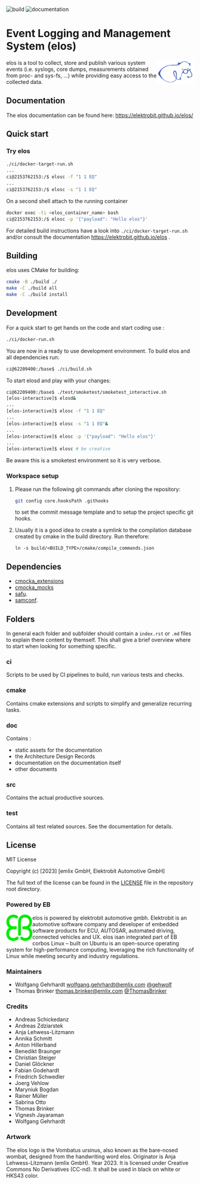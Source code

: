 
![build](https://github.com/Elektrobit/elos/actions/workflows/build-and-test.yml/badge.svg)
![documentation](https://github.com/Elektrobit/elos/actions/workflows/build-documentation.yml/badge.svg)

# Event Logging and Management System (elos)

<img src="doc/static/elos_blue.svg" width=20% height=20% align="right">

elos is a tool to collect, store and publish various system events (i.e. syslogs, core dumps, measurements obtained from proc- and sys-fs, …) while providing easy access to the collected data.


## Documentation

The elos documentation can be found here: https://elektrobit.github.io/elos/

## Quick start

### Try elos

```bash
./ci/docker-target-run.sh
...
ci@2153762153:/$ elosc -f "1 1 EQ"
...
ci@2153762153:/$ elosc -s "1 1 EQ"
```

On a second shell attach to the running container

```bash
docker exec -ti <elos_container_name> bash
ci@2153762153:/$ elosc -p '{"payload": "Hello elos"}'
```

For detailed build instructions have a look into `./ci/docker-target-run.sh`
and/or consult the documentation https://elektrobit.github.io/elos .


## Building

elos uses CMake for building:

```bash
cmake -B ./build ./
make -C ./build all
make -C ./build install
```

## Development

For a quick start to get hands on the code and start coding use :
```bash
./ci/docker-run.sh
```
You are now in a ready to use development environment. To build elos and all
dependencies run:
```bash
ci@62209400:/base$ ./ci/build.sh
```
To start elosd and play with your changes:
```bash
ci@62209400:/base$ ./test/smoketest/smoketest_interactive.sh
[elos-interactive]$ elosd&
...
[elos-interactive]$ elosc -f "1 1 EQ"
...
[elos-interactive]$ elosc -s "1 1 EQ"&
...
[elos-interactive]$ elosc -p '{"payload": "Hello elos"}'
...
[elos-interactive]$ elosc # be creative
```
Be aware this is a smoketest environment so it is very verbose.

### Workspace setup

1. Please run the following git commands after cloning the repository:

   ```bash
   git config core.hooksPath .githooks
   ```

   to set the commit message template and to setup the project specific git hooks.

2. Usually it is a good idea to create a symlink to the compilation database
   created by cmake in the build directory. Run therefore:

   ```
   ln -s build/<BUILD_TYPE>/cmake/compile_commands.json
   ```

## Dependencies

* [cmocka_extensions](https://github.com/Elektrobit/cmocka_extensions)
* [cmocka_mocks](https://github.com/Elektrobit/cmocka_mocks)
* [safu](https://github.com/Elektrobit/safu).
* [samconf](https://github.com/Elektrobit/samconf).

## Folders

In general each folder and subfolder should contain a `index.rst` or `.md`
files to explain there content by themself. This shall give a brief overview
where to start when looking for something specific.

### ci

Scripts to be used by CI pipelines to build, run various tests and checks.

### cmake

Contains cmake extensions and scripts to simplify and generalize recurring tasks.

### doc

Contains :

* static assets for the documentation
* the Architecture Design Records
* documentation on the documentation itself
* other documents

### src

Contains the actual productive sources.

### test

Contains all test related sources. See the documentation for details.


## License

MIT License

Copyright (c) [2023] [emlix GmbH, Elektrobit Automotive GmbH]

The full text of the license can be found in the [LICENSE](LICENSE) file in the repository root directory.

### Powered by EB

<img src="doc/static/eb-logo.png" width=70 height=70 align="left">
elos is powered by elektrobit automotive gmbh.
Elektrobit is an automotive software company and developer of embedded software products for ECU, AUTOSAR, automated driving, connected vehicles and UX.
elos isan  integrated part of EB corbos Linux – built on Ubuntu is an open-source operating system for high-performance computing, leveraging the rich functionality of Linux while meeting security and industry regulations.


### Maintainers

* Wolfgang Gehrhardt wolfgang.gehrhardt@emlix.com [@gehwolf](https://github.com/gehwolf)
* Thomas Brinker thomas.brinker@emlix.com [@ThomasBrinker](https://github.com/ThomasBrinker)

### Credits

* Andreas Schickedanz
* Andreas Zdziarstek
* Anja Lehwess-Litzmann
* Annika Schmitt
* Anton Hillerband
* Benedikt Braunger
* Christian Steiger
* Daniel Glöckner
* Fabian Godehardt
* Friedrich Schwedler
* Joerg Vehlow
* Maryniuk Bogdan
* Rainer Müller
* Sabrina Otto
* Thomas Brinker
* Vignesh Jayaraman
* Wolfgang Gehrhardt

### Artwork

The elos logo is the Vombatus ursinus, also known as the bare-nosed wombat,
designed from the handwriting word elos. Originator is Anja Lehwess-Litzmann
(emlix GmbH). Year 2023. It is licensed under Creative Commons No Derivatives
(CC-nd). It shall be used in black on white or HKS43 color.
